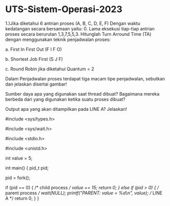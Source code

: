 # UTS-Sistem-Operasi-2023

1.)Jika diketahui 6 antrian proses (A, B, C, D, E, F) Dengan waktu kedatangan secara bersamaan yaitu: 0. Lama eksekusi tiap-tiap antrian proses secara berurutan 1,3,7,5,5,3. Hitunglah Turn Arround Time (TA) dengan menggunakan teknik penjadwalan proses:

a. First In First Out (F I F O)

b. Shortest Job First (S J F)

c. Round Robin jika diketahui Quantum = 2

Dalam Penjadwalan proses terdapat tiga macam tipe penjadwalan, sebutkan dan jelaskan disertai gambar!

Sumber daya apa yang digunakan saat thread dibuat? Bagaimana mereka berbeda dari yang digunakan ketika suatu proses dibuat?

Output apa yang akan ditampilkan pada LINE A? Jelaskan!

#include <sys/types.h>

#include <sys/wait.h>

#include <stdio.h>

#include <unistd.h>

int value = 5;

int main() { pid_t pid;

pid = fork();

if (pid == 0) { /* child process */
    value += 15;
    return 0;
} else if (pid > 0) { /* parent process */
    wait(NULL);
    printf("PARENT: value = %d\n", value); /* LINE A */
    return 0;
}
}
